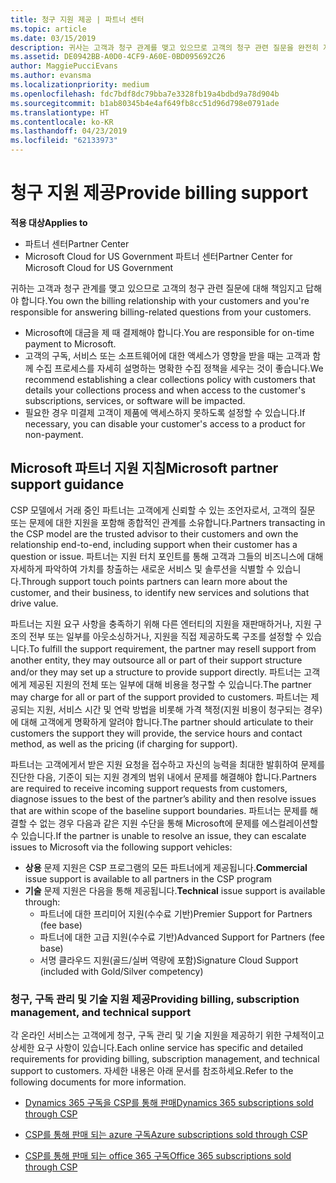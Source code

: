 ```yaml
---
title: 청구 지원 제공 | 파트너 센터
ms.topic: article
ms.date: 03/15/2019
description: 귀사는 고객과 청구 관계를 맺고 있으므로 고객의 청구 관련 질문을 완전히 지원해야 합니다.
ms.assetid: DE0942BB-A0D0-4CF9-A60E-0BD095692C26
author: MaggiePucciEvans
ms.author: evansma
ms.localizationpriority: medium
ms.openlocfilehash: fdc7bdf8dc79bba7e3328fb19a4bdbd9a78d904b
ms.sourcegitcommit: b1ab80345b4e4af649fb8cc51d96d798e0791ade
ms.translationtype: HT
ms.contentlocale: ko-KR
ms.lasthandoff: 04/23/2019
ms.locfileid: "62133973"
---
```

# <a name="provide-billing-support"></a><span data-ttu-id="09e9f-103">청구 지원 제공</span><span class="sxs-lookup"><span data-stu-id="09e9f-103">Provide billing support</span></span>

<span data-ttu-id="09e9f-104">**적용 대상**</span><span class="sxs-lookup"><span data-stu-id="09e9f-104">**Applies to**</span></span>

-  <span data-ttu-id="09e9f-105">파트너 센터</span><span class="sxs-lookup"><span data-stu-id="09e9f-105">Partner Center</span></span>
-  <span data-ttu-id="09e9f-106">Microsoft Cloud for US Government 파트너 센터</span><span class="sxs-lookup"><span data-stu-id="09e9f-106">Partner Center for Microsoft Cloud for US Government</span></span>


<span data-ttu-id="09e9f-107">귀하는 고객과 청구 관계를 맺고 있으므로 고객의 청구 관련 질문에 대해 책임지고 답해야 합니다.</span><span class="sxs-lookup"><span data-stu-id="09e9f-107">You own the billing relationship with your customers and you're responsible for answering billing-related questions from your customers.</span></span>

-   <span data-ttu-id="09e9f-108">Microsoft에 대금을 제 때 결제해야 합니다.</span><span class="sxs-lookup"><span data-stu-id="09e9f-108">You are responsible for on-time payment to Microsoft.</span></span>
-   <span data-ttu-id="09e9f-109">고객의 구독, 서비스 또는 소프트웨어에 대한 액세스가 영향을 받을 때는 고객과 함께 수집 프로세스를 자세히 설명하는 명확한 수집 정책을 세우는 것이 좋습니다.</span><span class="sxs-lookup"><span data-stu-id="09e9f-109">We recommend establishing a clear collections policy with customers that details your collections process and when access to the customer's subscriptions, services, or software will be impacted.</span></span>
-   <span data-ttu-id="09e9f-110">필요한 경우 미결제 고객이 제품에 액세스하지 못하도록 설정할 수 있습니다.</span><span class="sxs-lookup"><span data-stu-id="09e9f-110">If necessary, you can disable your customer's access to a product for non-payment.</span></span>

## <a name="microsoft-partner-support-guidance"></a><span data-ttu-id="09e9f-111">Microsoft 파트너 지원 지침</span><span class="sxs-lookup"><span data-stu-id="09e9f-111">Microsoft partner support guidance</span></span>

<span data-ttu-id="09e9f-112">CSP 모델에서 거래 중인 파트너는 고객에게 신뢰할 수 있는 조언자로서, 고객의 질문 또는 문제에 대한 지원을 포함해 종합적인 관계를 소유합니다.</span><span class="sxs-lookup"><span data-stu-id="09e9f-112">Partners transacting in the CSP model are the trusted advisor to their customers and own the relationship end-to-end, including support when their customer has a question or issue.</span></span> <span data-ttu-id="09e9f-113">파트너는 지원 터치 포인트를 통해 고객과 그들의 비즈니스에 대해 자세하게 파악하여 가치를 창출하는 새로운 서비스 및 솔루션을 식별할 수 있습니다.</span><span class="sxs-lookup"><span data-stu-id="09e9f-113">Through support touch points partners can learn more about the customer, and their business, to identify new services and solutions that drive value.</span></span>

<span data-ttu-id="09e9f-114">파트너는 지원 요구 사항을 충족하기 위해 다른 엔터티의 지원을 재판매하거나, 지원 구조의 전부 또는 일부를 아웃소싱하거나, 지원을 직접 제공하도록 구조를 설정할 수 있습니다.</span><span class="sxs-lookup"><span data-stu-id="09e9f-114">To fulfill the support requirement, the partner may resell support from another entity, they may outsource all or part of their support structure and/or they may set up a structure to provide support directly.</span></span>  <span data-ttu-id="09e9f-115">파트너는 고객에게 제공된 지원의 전체 또는 일부에 대해 비용을 청구할 수 있습니다.</span><span class="sxs-lookup"><span data-stu-id="09e9f-115">The partner may charge for all or part of the support provided to customers.</span></span> <span data-ttu-id="09e9f-116">파트너는 제공되는 지원, 서비스 시간 및 연락 방법을 비롯해 가격 책정(지원 비용이 청구되는 경우)에 대해 고객에게 명확하게 알려야 합니다.</span><span class="sxs-lookup"><span data-stu-id="09e9f-116">The partner should articulate to their customers the support they will provide, the service hours and contact method, as well as the pricing (if charging for support).</span></span> 

<span data-ttu-id="09e9f-117">파트너는 고객에게서 받은 지원 요청을 접수하고 자신의 능력을 최대한 발휘하여 문제를 진단한 다음, 기준이 되는 지원 경계의 범위 내에서 문제를 해결해야 합니다.</span><span class="sxs-lookup"><span data-stu-id="09e9f-117">Partners are required to receive incoming support requests from customers, diagnose issues to the best of the partner’s ability and then resolve issues that are within scope of the baseline support boundaries.</span></span> <span data-ttu-id="09e9f-118">파트너는 문제를 해결할 수 없는 경우 다음과 같은 지원 수단을 통해 Microsoft에 문제를 에스컬레이션할 수 있습니다.</span><span class="sxs-lookup"><span data-stu-id="09e9f-118">If the partner is unable to resolve an issue, they can escalate issues to Microsoft via the following support vehicles:</span></span>

- <span data-ttu-id="09e9f-119">**상용** 문제 지원은 CSP 프로그램의 모든 파트너에게 제공됩니다.</span><span class="sxs-lookup"><span data-stu-id="09e9f-119">**Commercial** issue support is available to all partners in the CSP program</span></span>
-   <span data-ttu-id="09e9f-120">**기술** 문제 지원은 다음을 통해 제공됩니다.</span><span class="sxs-lookup"><span data-stu-id="09e9f-120">**Technical** issue support is available through:</span></span>
    -   <span data-ttu-id="09e9f-121">파트너에 대한 프리미어 지원(수수료 기반)</span><span class="sxs-lookup"><span data-stu-id="09e9f-121">Premier Support for Partners (fee base)</span></span>
    -   <span data-ttu-id="09e9f-122">파트너에 대한 고급 지원(수수료 기반)</span><span class="sxs-lookup"><span data-stu-id="09e9f-122">Advanced Support for Partners (fee base)</span></span>
    -   <span data-ttu-id="09e9f-123">서명 클라우드 지원(골드/실버 역량에 포함)</span><span class="sxs-lookup"><span data-stu-id="09e9f-123">Signature Cloud Support (included with Gold/Silver competency)</span></span>

### <a name="providing-billing-subscription-management-and-technical-support"></a><span data-ttu-id="09e9f-124">청구, 구독 관리 및 기술 지원 제공</span><span class="sxs-lookup"><span data-stu-id="09e9f-124">Providing billing, subscription management, and technical support</span></span> 

<span data-ttu-id="09e9f-125">각 온라인 서비스는 고객에게 청구, 구독 관리 및 기술 지원을 제공하기 위한 구체적이고 상세한 요구 사항이 있습니다.</span><span class="sxs-lookup"><span data-stu-id="09e9f-125">Each online service has specific and detailed requirements for providing billing, subscription management, and technical support to customers.</span></span> <span data-ttu-id="09e9f-126">자세한 내용은 아래 문서를 참조하세요.</span><span class="sxs-lookup"><span data-stu-id="09e9f-126">Refer to the following documents for more information.</span></span>

-   [<span data-ttu-id="09e9f-127">Dynamics 365 구독을 CSP를 통해 판매</span><span class="sxs-lookup"><span data-stu-id="09e9f-127">Dynamics 365 subscriptions sold through CSP</span></span>](https://www.microsoftpartnercommunity.com/t5/CSP/Microsoft-Partner-Support-Guidance/m-p/5262#M30)

-   [<span data-ttu-id="09e9f-128">CSP를 통해 판매 되는 azure 구독</span><span class="sxs-lookup"><span data-stu-id="09e9f-128">Azure subscriptions sold through CSP</span></span>](https://www.microsoftpartnercommunity.com/t5/CSP/Microsoft-Partner-Support-Guidance/m-p/5263#M31)

-   [<span data-ttu-id="09e9f-129">CSP를 통해 판매 되는 office 365 구독</span><span class="sxs-lookup"><span data-stu-id="09e9f-129">Office 365 subscriptions sold through CSP</span></span>](https://www.microsoftpartnercommunity.com/t5/CSP/Microsoft-Partner-Support-Guidance/m-p/5264#M32)
 

